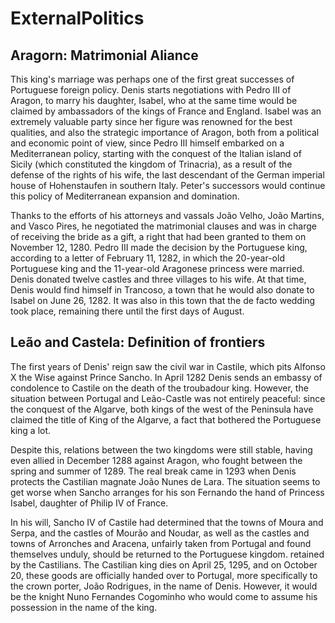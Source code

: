 # ExternalPolitics

## Aragorn: Matrimonial Aliance

This king's marriage was perhaps one of the first great successes of Portuguese foreign policy. Denis starts negotiations with Pedro III of Aragon, to marry his daughter, Isabel, who at the same time would be claimed by ambassadors of the kings of France and England. Isabel was an extremely valuable party since her figure was renowned for the best qualities, and also the strategic importance of Aragon, both from a political and economic point of view, since Pedro III himself embarked on a Mediterranean policy, starting with the conquest of the Italian island of Sicily (which constituted the kingdom of Trinacria), as a result of the defense of the rights of his wife, the last descendant of the German imperial house of Hohenstaufen in southern Italy. Peter's successors would continue this policy of Mediterranean expansion and domination.

Thanks to the efforts of his attorneys and vassals João Velho, João Martins, and Vasco Pires, he negotiated the matrimonial clauses and was in charge of receiving the bride as a gift, a right that had been granted to them on November 12, 1280. Pedro III made the decision by the Portuguese king, according to a letter of February 11, 1282, in which the 20-year-old Portuguese king and the 11-year-old Aragonese princess were married. Denis donated twelve castles and three villages to his wife. At that time, Denis would find himself in Trancoso, a town that he would also donate to Isabel on June 26, 1282. It was also in this town that the de facto wedding took place, remaining there until the first days of August.

## Leão and Castela: Definition of frontiers

The first years of Denis' reign saw the civil war in Castile, which pits Alfonso X the Wise against Prince Sancho. In April 1282 Denis sends an embassy of condolence to Castile on the death of the troubadour king. However, the situation between Portugal and Leão-Castle was not entirely peaceful: since the conquest of the Algarve, both kings of the west of the Peninsula have claimed the title of King of the Algarve, a fact that bothered the Portuguese king a lot.

Despite this, relations between the two kingdoms were still stable, having even allied in December 1288 against Aragon, who fought between the spring and summer of 1289. The real break came in 1293 when Denis protects the Castilian magnate João Nunes de Lara. The situation seems to get worse when Sancho arranges for his son Fernando the hand of Princess Isabel, daughter of Philip IV of France.

In his will, Sancho IV of Castile had determined that the towns of Moura and Serpa, and the castles of Mourão and Noudar, as well as the castles and towns of Arronches and Aracena, unfairly taken from Portugal and found themselves unduly, should be returned to the Portuguese kingdom. retained by the Castilians. The Castilian king dies on April 25, 1295, and on October 20, these goods are officially handed over to Portugal, more specifically to the crown porter, João Rodrigues, in the name of Denis. However, it would be the knight Nuno Fernandes Cogominho who would come to assume his possession in the name of the king.
